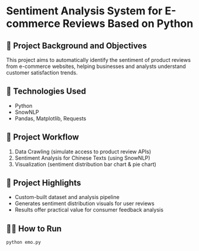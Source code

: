 # Sentiment Analysis System for E-commerce Reviews Based on Python

## 🧩 Project Background and Objectives
This project aims to automatically identify the sentiment of product reviews from e-commerce websites, helping businesses and analysts understand customer satisfaction trends.

## 🔧 Technologies Used
- Python
- SnowNLP
- Pandas, Matplotlib, Requests

## 🔄 Project Workflow
1. Data Crawling (simulate access to product review APIs)
2. Sentiment Analysis for Chinese Texts (using SnowNLP)
3. Visualization (sentiment distribution bar chart & pie chart)

## 🧪 Project Highlights
- Custom-built dataset and analysis pipeline  
- Generates sentiment distribution visuals for user reviews  
- Results offer practical value for consumer feedback analysis

## 👨‍💻 How to Run
```bash
python emo.py
